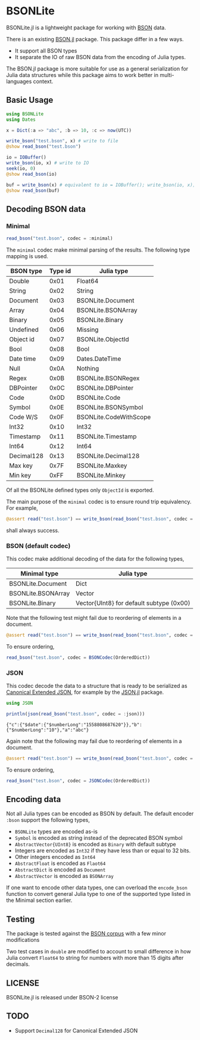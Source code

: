 # BSONLite

BSONLite.jl is a lightweight package for working with
[BSON](http://bsonspec.org) data.

There is an existing [BSON.jl](https://github.com/MikeInnes/BSON.jl) package.
This package differ in a few ways.

* It support all BSON types
* It separate the IO of raw BSON data from the encoding of Julia types.

The BSON.jl package is more suitable for use as a general serialization for
Julia data structures while this package aims to work better in multi-languages
context.

## Basic Usage

```julia
using BSONLite
using Dates

x = Dict(:a => "abc", :b => 10, :c => now(UTC))

write_bson("test.bson", x) # write to file
@show read_bson("test.bson")

io = IOBuffer()
write_bson(io, x) # write to IO
seek(io, 0)
@show read_bson(io)

buf = write_bson(x) # equivalent to io = IOBuffer(); write_bson(io, x); take!(io)
@show read_bson(buf)
```

## Decoding BSON data

### Minimal

```julia
read_bson("test.bson", codec = :minimal)
```

The `minimal` codec make minimal parsing of the results. The following type
mapping is used.

| BSON type  | Type id | Julia type             |
|------------|---------|------------------------|
| Double     | 0x01    | Float64                |
| String     | 0x02    | String                 |
| Document   | 0x03    | BSONLite.Document      |
| Array      | 0x04    | BSONLite.BSONArray     |
| Binary     | 0x05    | BSONLite.Binary        |
| Undefined  | 0x06    | Missing                |
| Object id  | 0x07    | BSONLite.ObjectId      |
| Bool       | 0x08    | Bool                   |
| Date time  | 0x09    | Dates.DateTime         |
| Null       | 0x0A    | Nothing                |
| Regex      | 0x0B    | BSONLite.BSONRegex     |
| DBPointer  | 0x0C    | BSONLite.DBPointer     |
| Code       | 0x0D    | BSONLite.Code          |
| Symbol     | 0x0E    | BSONLite.BSONSymbol    |
| Code W/S   | 0x0F    | BSONLite.CodeWithScope |
| Int32      | 0x10    | Int32                  |
| Timestamp  | 0x11    | BSONLite.Timestamp     |
| Int64      | 0x12    | Int64                  |
| Decimal128 | 0x13    | BSONLite.Decimal128    |
| Max key    | 0x7F    | BSONLite.Maxkey        |
| Min key    | 0xFF    | BSONLite.Minkey        |

Of all the BSONLite defined types only `ObjectId` is exported.

The main purpose of the `minimal` codec is to ensure round trip equivalency. For
example,

```julia
@assert read("test.bson") == write_bson(read_bson("test.bson", codec = :minimal))
```

shall always success.

### BSON (default codec)

This codec make additional decoding of the data for the following types,

| Minimal type           | Julia type                               |
|------------------------|------------------------------------------|
| BSONLite.Document      | Dict                                     |
| BSONLite.BSONArray     | Vector                                   |
| BSONLite.Binary        | Vector{UInt8} for default subtype (0x00) |

Note that the following test might fail due to reordering of elements in a
document.

```julia
@assert read("test.bson") == write_bson(read_bson("test.bson", codec = :bson))
```

To ensure ordering,

```julia
read_bson("test.bson", codec = BSONCodec(OrderedDict))
```

### JSON

This codec decode the data to a structure that is ready to be serialized as
[Canonical Extended JSON](https://github.com/mongodb/specifications/blob/master/source/extended-json.rst),
for example by the [JSON.jl](https://github.com/JuliaIO/JSON.jl) package.

```julia
using JSON

println(json(read_bson("test.bson", codec = :json)))
```

```
{"c":{"$date":{"$numberLong":"1558808687620"}},"b":{"$numberLong":"10"},"a":"abc"}
```

Again note that the following may fail due to reordering of elements in a
document.

```julia
@assert read("test.bson") == write_bson(read_bson("test.bson", codec = :json))
```

To ensure ordering,

```julia
read_bson("test.bson", codec = JSONCodec(OrderedDict))
```

## Encoding data

Not all Julia types can be encoded as BSON by default. The default encoder
`:bson` support the following types,

* `BSONLite` types are encoded as-is
* `Symbol` is encoded as string instead of the deprecated BSON symbol
* `AbstractVector{UInt8}` is encoded as `Binary` with default subtype
* Integers are encoded as `Int32` if they have less than or equal to 32 bits.
* Other integers encoded as `Int64`
* `AbstractFloat` is encoded as `Flaot64`
* `AbstractDict` is encoded as `Document`
* `AbstractVector` is encoded as `BSONArray`

If one want to encode other data types, one can overload the `encode_bson`
function to convert general Julia type to one of the supported type listed in
the Minimal section earlier.

## Testing

The package is tested against the [BSON corpus](https://github.com/mongodb/specifications/blob/master/source/bson-corpus/bson-corpus.rst) with a few minor modifications

Two test cases in `double` are modified to account to small difference in how
Julia convert `Float64` to string for numbers with more than 15 digits after
decimals.

## LICENSE

BSONLite.jl is released under BSON-2 license

## TODO

* Support `Decimal128` for Canonical Extended JSON
